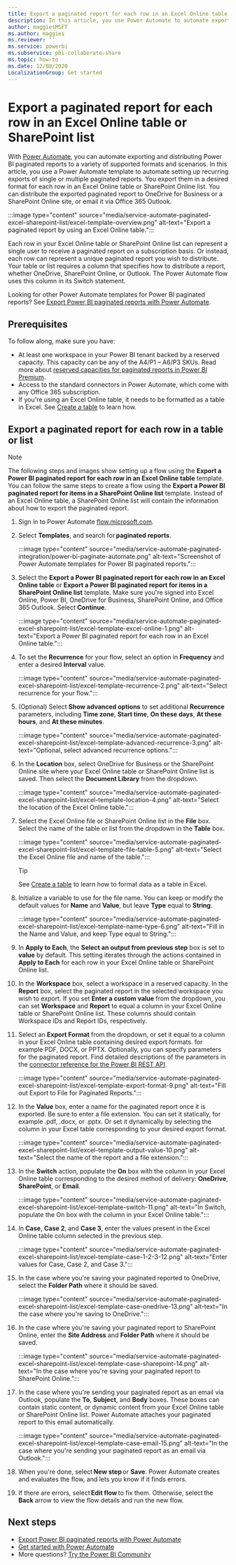 ```yaml
---
title: Export a paginated report for each row in an Excel Online table or SharePoint list
description: In this article, you use Power Automate to automate exporting a paginated report for each row in an Excel Online table or SharePoint Online list.
author: maggiesMSFT
ms.author: maggies
ms.reviewer: ''
ms.service: powerbi
ms.subservice: pbi-collaborate-share
ms.topic: how-to
ms.date: 12/08/2020
LocalizationGroup: Get started
---
```

# Export a paginated report for each row in an Excel Online table or SharePoint list

With [Power Automate](/power-automate/getting-started), you can automate exporting and distributing Power BI paginated reports to a variety of supported formats and scenarios. In this article, you use a Power Automate template to automate setting up recurring exports of single or multiple paginated reports. You export them in a desired format for each row in an Excel Online table or SharePoint Online list. You can distribute the exported paginated report to OneDrive for Business or a SharePoint Online site, or email it via Office 365 Outlook.

:::image type="content" source="media/service-automate-paginated-excel-sharepoint-list/excel-template-overview.png" alt-text="Export a paginated report by using an Excel Online table.":::

Each row in your Excel Online table or SharePoint Online list can represent a single user to receive a paginated report on a subscription basis. Or instead, each row can represent a unique paginated report you wish to distribute. Your table or list requires a column that specifies how to distribute a report, whether OneDrive, SharePoint Online, or Outlook. The Power Automate flow uses this column in its Switch statement.

Looking for other Power Automate templates for Power BI paginated reports? See [Export Power BI paginated reports with Power Automate](service-automate-paginated-integration.md).

## Prerequisites  

To follow along, make sure you have:

- At least one workspace in your Power BI tenant backed by a reserved capacity. This capacity can be any of the A4/P1 – A6/P3 SKUs. Read more about [reserved capacities for paginated reports in Power BI Premium](../admin/service-premium-what-is.md#paginated-reports).
- Access to the standard connectors in Power Automate, which come with any Office 365 subscription.
- If you're using an Excel Online table, it needs to be formatted as a table in Excel. See [Create a table](https://support.microsoft.com/office/create-a-table-in-excel-bf0ce08b-d012-42ec-8ecf-a2259c9faf3f) to learn how.

## Export a paginated report for each row in a table or list

> [!NOTE]
> The following steps and images show setting up a flow using the **Export a Power BI paginated report for each row in an Excel Online table** template. You can follow the same steps to create a flow using the **Export a Power BI paginated report for items in a SharePoint Online list** template. Instead of an Excel Online table, a SharePoint Online list will contain the information about how to export the paginated report.  

1. Sign in to Power Automate [flow.microsoft.com](https://flow.microsoft.com/). 
1. Select **Templates**, and search for **paginated reports**. 

    :::image type="content" source="media/service-automate-paginated-integration/power-bi-paginate-automate.png" alt-text="Screenshot of Power Automate templates for Power BI paginated reports.":::

1. Select the **Export a Power BI paginated report for each row in an Excel Online table** or **Export a Power BI paginated report for items in a SharePoint Online list** template. Make sure you're signed into Excel Online, Power BI, OneDrive for Business, SharePoint Online, and Office 365 Outlook. Select **Continue**.  

   :::image type="content" source="media/service-automate-paginated-excel-sharepoint-list/excel-template-excel-online-1.png" alt-text="Export a Power BI paginated report for each row in an Excel Online table.":::

1. To set the **Recurrence** for your flow, select an option in **Frequency** and enter a desired **Interval** value.

    :::image type="content" source="media/service-automate-paginated-excel-sharepoint-list/excel-template-recurrence-2.png" alt-text="Select recurrence for your flow.":::

1. (Optional) Select **Show advanced options** to set additional **Recurrence** parameters, including **Time zone**, **Start time**, **On these days**, **At these hours**, and **At these minutes**.

    :::image type="content" source="media/service-automate-paginated-excel-sharepoint-list/excel-template-advanced-recurrence-3.png" alt-text="Optional, select advanced recurrence options.":::

1. In the **Location** box, select OneDrive for Business or the SharePoint Online site where your Excel Online table or SharePoint Online list is saved. Then select the **Document Library** from the dropdown.

    :::image type="content" source="media/service-automate-paginated-excel-sharepoint-list/excel-template-location-4.png" alt-text="Select the location of the Excel Online table.":::

1. Select the Excel Online file or SharePoint Online list in the **File** box. Select the name of the table or list from the dropdown in the **Table** box. 
 
    :::image type="content" source="media/service-automate-paginated-excel-sharepoint-list/excel-template-file-table-5.png" alt-text="Select the Excel Online file and name of the table.":::

    > [!TIP]
    > See [Create a table](https://support.microsoft.com/office/create-a-table-in-excel-bf0ce08b-d012-42ec-8ecf-a2259c9faf3f) to learn how to format data as a table in Excel. 

1. Initialize a variable to use for the file name. You can keep or modify the default values for **Name** and **Value**, but leave **Type** equal to **String**.  

    :::image type="content" source="media/service-automate-paginated-excel-sharepoint-list/excel-template-name-type-6.png" alt-text="Fill in the Name and Value, and keep Type equal to String.":::

1. In **Apply to Each**, the **Select an output from previous step** box is set to **value** by default. This setting iterates through the actions contained in **Apply to Each** for each row in your Excel Online table or SharePoint Online list.  

1. In the **Workspace** box, select a workspace in a reserved capacity. In the **Report** box, select the paginated report in the selected workspace you wish to export. If you set **Enter a custom value** from the dropdown, you can set **Workspace** and **Report** to equal a column in your Excel Online table or SharePoint Online list. These columns should contain Workspace IDs and Report IDs, respectively.  

1. Select an **Export Format** from the dropdown, or set it equal to a column in your Excel Online table containing desired export formats. for example PDF, DOCX, or PPTX. Optionally, you can specify parameters for the paginated report. Find detailed descriptions of the parameters in the [connector reference for the Power BI REST API](/connectors/powerbi/#export-to-file-for-paginated-reports).

    :::image type="content" source="media/service-automate-paginated-excel-sharepoint-list/excel-template-export-format-9.png" alt-text="Fill out Export to File for Paginated Reports.":::

1. In the **Value** box, enter a name for the paginated report once it is exported. Be sure to enter a file extension. You can set it statically, for example .pdf, .docx, or .pptx. Or set it dynamically by selecting the column in your Excel table corresponding to your desired export format. 

    :::image type="content" source="media/service-automate-paginated-excel-sharepoint-list/excel-template-output-value-10.png" alt-text="Select the name of the report and a file extension.":::

1. In the **Switch** action, populate the **On** box with the column in your Excel Online table corresponding to the desired method of delivery: **OneDrive**, **SharePoint**, or **Email**. 

    :::image type="content" source="media/service-automate-paginated-excel-sharepoint-list/excel-template-switch-11.png" alt-text="In Switch, populate the On box with the column in your Excel Online table.":::

1. In **Case**, **Case 2**, and **Case 3**, enter the values present in the Excel Online table column selected in the previous step.  

    :::image type="content" source="media/service-automate-paginated-excel-sharepoint-list/excel-template-case-1-2-3-12.png" alt-text="Enter values for Case, Case 2, and Case 3.":::

1. In the case where you're saving your paginated reported to OneDrive, select the **Folder Path** where it should be saved.  

    :::image type="content" source="media/service-automate-paginated-excel-sharepoint-list/excel-template-case-onedrive-13.png" alt-text="In the case where you're saving to OneDrive.":::

1. In the case where you're saving your paginated report to SharePoint Online, enter the **Site Address** and **Folder Path** where it should be saved. 

    :::image type="content" source="media/service-automate-paginated-excel-sharepoint-list/excel-template-case-sharepoint-14.png" alt-text="In the case where you're saving your paginated report to SharePoint Online.":::

1. In the case where you're sending your paginated report as an email via Outlook, populate the **To**, **Subject**, and **Body** boxes. These boxes can contain static content, or dynamic content from your Excel Online table or SharePoint Online list. Power Automate attaches your paginated report to this email automatically.  

    :::image type="content" source="media/service-automate-paginated-excel-sharepoint-list/excel-template-case-email-15.png" alt-text="In the case where you're sending your paginated report as an email via Outlook.":::

1. When you're done, select **New step** or **Save**. Power Automate creates and evaluates the flow, and lets you know if it finds errors. 

1. If there are errors, select **Edit flow** to fix them. Otherwise, select the **Back** arrow to view the flow details and run the new flow. 


## Next steps

- [Export Power BI paginated reports with Power Automate](service-automate-paginated-integration.md)
- [Get started with Power Automate](/power-automate/getting-started/)
- More questions? [Try the Power BI Community](https://community.powerbi.com/)

